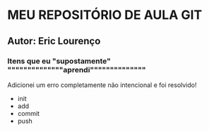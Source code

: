 # MEU REPOSITÓRIO DE AULA GIT
## Autor: Eric Lourenço

<h3> Itens que eu "supostamente" """"""""""""""aprendi""""""""""""""</h3>

Adicionei um erro completamente não intencional e foi resolvido!


<ul>

<li>init</li>
<li>add</li>
<li>commit</li>
<li>push</li>

</ul>